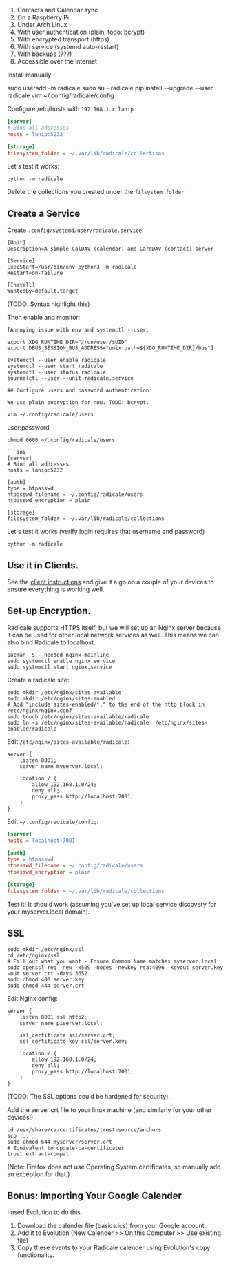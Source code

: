 

1. Contacts and Calendar sync
2. On a Raspberry Pi
3. Under Arch Linux
4. With user authentication (plain, todo: bcrypt)
5. With encrypted transport (https)
6. With service (systemd auto-restart)
7. With backups (???)
8. Accessible over the internet

Install manually:

sudo useradd -m radicale
sudo su - radicale
pip install --upgrade --user radicale
vim ~/.config/radicale/config

Configure /etc/hosts with `192.168.1.x lanip`

```ini
[server]
# Bind all addresses
hosts = lanip:5232

[storage]
filesystem_folder = ~/.var/lib/radicale/collections
```

Let's test it works:

```console
python -m radicale
```

Delete the collections you created under the `filsystem_folder`

## Create a Service

Create `.config/systemd/user/radicale.service`:

```
[Unit]
Description=A simple CalDAV (calendar) and CardDAV (contact) server

[Service]
ExecStart=/usr/bin/env python3 -m radicale
Restart=on-failure

[Install]
WantedBy=default.target
```
(TODO: Syntax highlight this)

Then enable and monitor:

```
[Annoying issue with env and systemctl --user:

export XDG_RUNTIME_DIR="/run/user/$UID"
export DBUS_SESSION_BUS_ADDRESS="unix:path=${XDG_RUNTIME_DIR}/bus"]
```

```
systemctl --user enable radicale
systemctl --user start radicale
systemctl --user status radicale
journalctl --user --unit radicale.service

## Configure users and password authentication

We use plain encryption for now. TODO: bcrypt.

vim ~/.config/radicale/users
```
user:password
```
chmod 0600 ~/.config/radicale/users

```ini
[server]
# Bind all addresses
hosts = lanip:5232

[auth]
type = htpasswd
htpasswd_filename = ~/.config/radicale/users
htpasswd_encryption = plain

[storage]
filesystem_folder = ~/.var/lib/radicale/collections
```

Let's test it works (verify login requires that username and password)

```console
python -m radicale
```

## Use it in Clients.

See the [client instructions][radicale-clients] and give it a go on a couple of your devices to ensure everything is working well.

## Set-up Encryption.

Radicale supports HTTPS itself, but we will set up an Nginx server because it can be used for other local network services as well. This means we can also bind Radicale to localhost.

```console
pacman -S --needed nginx-mainline
sudo systemctl enable nginx.service
sudo systemctl start nginx.service
```

Create a radicale site:

```console
sudo mkdir /etc/nginx/sites-available
sudo mkdir /etc/nginx/sites-enabled
# Add "include sites-enabled/*;" to the end of the http block in /etc/nginx/nginx.conf
sudo touch /etc/nginx/sites-available/radicale
sudo ln -s /etc/nginx/sites-available/radicale  /etc/nginx/sites-enabled/radicale
```

Edit `/etc/nginx/sites-available/radicale`:

```
server {
    listen 8001;
    server_name myserver.local;
    
    location / {
        allow 192.168.1.0/24;
        deny all;
        proxy_pass http://localhost:7001;
    }
}
```

Edit `~/.config/radicale/config`: 

```ini
[server]
hosts = localhost:7001

[auth]
type = htpasswd
htpasswd_filename = ~/.config/radicale/users
htpasswd_encryption = plain

[storage]
filesystem_folder = ~/.var/lib/radicale/collections
```

Test it! It should work (assuming you've set up local service discovery for your myserver.local domain).

## SSL

```
sudo mkdir /etc/nginx/ssl
cd /etc/nginx/ssl
# Fill out what you want - Ensure Common Name matches myserver.local
sudo openssl req -new -x509 -nodes -newkey rsa:4096 -keyout server.key -out server.crt -days 3652
sudo chmod 400 server.key
sudo chmod 444 server.crt
```

Edit Nginx config:

```
server {
    listen 8001 ssl http2;
    server_name piserver.local;

    ssl_certificate ssl/server.crt;
    ssl_certificate_key ssl/server.key;
    
    location / {
        allow 192.168.1.0/24;
        deny all;
        proxy_pass http://localhost:7001;
    }
}
```

(TODO: The SSL options could be hardened for security).

Add the server.crt file to your linux machine (and similarly for your other devices!)

```
cd /usr/share/ca-certificates/trust-source/anchors
scp ...
sudo chmod 644 myserver/server.crt
# Equivalent to update-ca-certificates
trust extract-compat
```

(Note: Firefox does not use Operating System certificates, so manually add an exception for that.)


## Bonus: Importing Your Google Calender

I used Evolution to do this.

1. Download the calender file (basics.ics) from your Google account.
2. Add it to Evolution (New Calender >> On this Computer >> Use existing file)
3. Copy these events to your Radicale calender using Evolution's copy functionality.


[radicale-clients]: http://radicale.org/clients/
